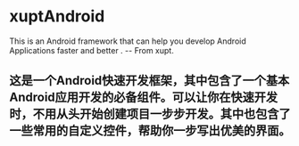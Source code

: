 # xuptAndroid
This is an Android framework that can help you develop Android Applications faster and better . -- From xupt.
## 这是一个Android快速开发框架，其中包含了一个基本Android应用开发的必备组件。可以让你在快速开发时，不用从头开始创建项目一步步开发。其中也包含了一些常用的自定义控件，帮助你一步写出优美的界面。
